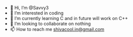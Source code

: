 - 👋 Hi, I’m @Savvy3
- 👀 I’m interested in coding
- 🌱 I’m currently learning C and in future will work on C++
- 💞️ I’m looking to collaborate on nothing
- 📫 How to reach me shivacool.in@gmail.com

<!---
Savvy3/Savvy3 is a ✨ special ✨ repository because its `README.md` (this file) appears on your GitHub profile.
You can click the Preview link to take a look at your changes.
--->
